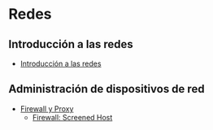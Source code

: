 # Redes
## Introducción a las redes
- [Introducción a las redes](https://5ssz.github.io/Redes/TeoriaSimplificada/Introduccion)

## Administración de dispositivos de red
- [Firewall y Proxy](https://5ssz.github.io/Redes/TeoriaSimplificada/FirewallProxy)
  - [Firewall: Screened Host]()
